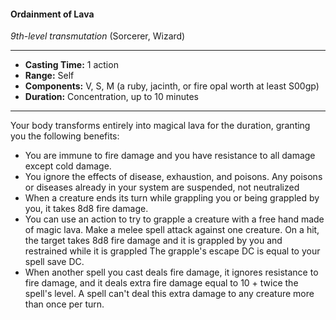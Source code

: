 #### Ordainment of Lava
*9th-level transmutation* (Sorcerer, Wizard)
___
- **Casting Time:** 1 action 
- **Range:** Self 
- **Components:** V, S, M (a ruby, jacinth, or fire opal worth at least S00gp) 
- **Duration:** Concentration, up to 10 minutes
---
Your body transforms entirely into magical lava for the duration, granting you the following benefits: 

* You are immune to fire damage and you have resistance to all damage except cold damage. 
* You ignore the effects of disease, exhaustion, and poisons. Any poisons or diseases already in your system are suspended, not neutralized 
* When a creature ends its turn while grappling you or being grappled by you, it takes 8d8 fire damage. 
* You can use an action to try to grapple a creature with a free hand made of magic lava. Make a melee spell attack against one creature. On a hit, the target takes 8d8 fire damage and it is grappled by you and restrained while it is grappled The grapple's escape DC is equal to your spell save DC. 
* When another spell you cast deals fire damage, it ignores resistance to fire damage, and it deals extra fire damage equal to 10 + twice the spell's level. A spell can't deal this extra damage to any creature more than once per turn. 
